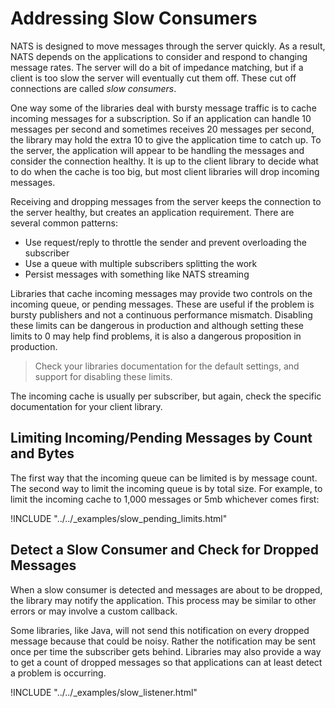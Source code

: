 # Addressing Slow Consumers

NATS is designed to move messages through the server quickly. As a result, NATS depends on the applications to consider and respond to changing message rates. The server will do a bit of impedance matching, but if a client is too slow the server will eventually cut them off. These cut off connections are called _slow consumers_.

One way some of the libraries deal with bursty message traffic is to cache incoming messages for a subscription. So if an application can handle 10 messages per second and sometimes receives 20 messages per second, the library may hold the extra 10 to give the application time to catch up. To the server, the application will appear to be handling the messages and consider the connection healthy. It is up to the client library to decide what to do when the cache is too big, but most client libraries will drop incoming messages.

Receiving and dropping messages from the server keeps the connection to the server healthy, but creates an application requirement. There are several common patterns:

* Use request/reply to throttle the sender and prevent overloading the subscriber
* Use a queue with multiple subscribers splitting the work
* Persist messages with something like NATS streaming

Libraries that cache incoming messages may provide two controls on the incoming queue, or pending messages. These are useful if the problem is bursty publishers and not a continuous performance mismatch. Disabling these limits can be dangerous in production and although setting these limits to 0 may help find problems, it is also a dangerous proposition in production.

> Check your libraries documentation for the default settings, and support for disabling these limits.

The incoming cache is usually per subscriber, but again, check the specific documentation for your client library.

## Limiting Incoming/Pending Messages by Count and Bytes

The first way that the incoming queue can be limited is by message count. The second way to limit the incoming queue is by total size. For example, to limit the incoming cache to 1,000 messages or 5mb whichever comes first:

!INCLUDE "../../_examples/slow_pending_limits.html"

## Detect a Slow Consumer and Check for Dropped Messages

When a slow consumer is detected and messages are about to be dropped, the library may notify the application. This process may be similar to other errors or may involve a custom callback.

Some libraries, like Java, will not send this notification on every dropped message because that could be noisy. Rather the notification may be sent once per time the subscriber gets behind. Libraries may also provide a way to get a count of dropped messages so that applications can at least detect a problem is occurring.

!INCLUDE "../../_examples/slow_listener.html"
